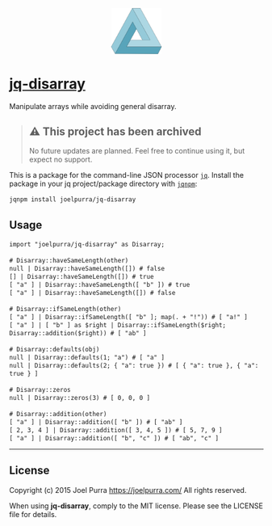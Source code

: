 <p align="center">
  <a href="https://github.com/joelpurra/jqnpm"><img src="https://raw.githubusercontent.com/joelpurra/jqnpm/master/resources/logotype/penrose-triangle.svg?sanitize=true" alt="jqnpm logotype, a Penrose triangle" width="100" border="0" /></a>
</p>

# [jq-disarray](https://github.com/joelpurra/jq-disarray)

Manipulate arrays while avoiding general disarray.



> ## ⚠️ This project has been archived
>
> No future updates are planned. Feel free to continue using it, but expect no support.



This is a package for the command-line JSON processor [`jq`](https://stedolan.github.io/jq/). Install the package in your jq project/package directory with [`jqnpm`](https://github.com/joelpurra/jqnpm):

```bash
jqnpm install joelpurra/jq-disarray
```



## Usage


```jq
import "joelpurra/jq-disarray" as Disarray;

# Disarray::haveSameLength(other)
null | Disarray::haveSameLength([]) # false
[] | Disarray::haveSameLength([]) # true
[ "a" ] | Disarray::haveSameLength([ "b" ]) # true
[ "a" ] | Disarray::haveSameLength([]) # false

# Disarray::ifSameLength(other)
[ "a" ] | Disarray::ifSameLength([ "b" ]; map(. + "!")) # [ "a!" ]
[ "a" ] | [ "b" ] as $right | Disarray::ifSameLength($right; Disarray::addition($right)) # [ "ab" ]

# Disarray::defaults(obj)
null | Disarray::defaults(1; "a") # [ "a" ]
null | Disarray::defaults(2; { "a": true }) # [ { "a": true }, { "a": true } ]

# Disarray::zeros
null | Disarray::zeros(3) # [ 0, 0, 0 ]

# Disarray::addition(other)
[ "a" ] | Disarray::addition([ "b" ]) # [ "ab" ]
[ 2, 3, 4 ] | Disarray::addition([ 3, 4, 5 ]) # [ 5, 7, 9 ]
[ "a" ] | Disarray::addition([ "b", "c" ]) # [ "ab", "c" ]
```



---

## License
Copyright (c) 2015 Joel Purra <https://joelpurra.com/>
All rights reserved.

When using **jq-disarray**, comply to the MIT license. Please see the LICENSE file for details.
